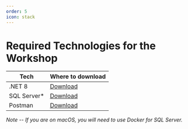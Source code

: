 ```yaml
---
order: 5
icon: stack
---
```

# Required Technologies for the Workshop

| Tech        | Where to download                                                          |
|-------------| ---------------------------------------------------------------------------|
| .NET 8      | [Download](https://dotnet.microsoft.com/download/dotnet)                   |
| SQL Server* | [Download](https://www.microsoft.com/en-us/sql-server/sql-server-downloads)|
| Postman     | [Download](https://www.postman.com/downloads/)                             |

*Note -- If you are on macOS, you will need to use Docker for SQL Server.*